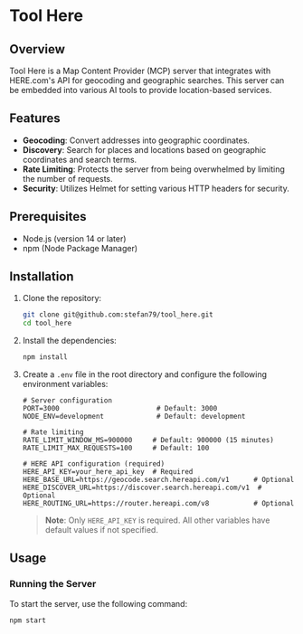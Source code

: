 # Tool Here

## Overview

Tool Here is a Map Content Provider (MCP) server that integrates with HERE.com's API for geocoding and geographic searches. This server can be embedded into various AI tools to provide location-based services.

## Features

- **Geocoding**: Convert addresses into geographic coordinates.
- **Discovery**: Search for places and locations based on geographic coordinates and search terms.
- **Rate Limiting**: Protects the server from being overwhelmed by limiting the number of requests.
- **Security**: Utilizes Helmet for setting various HTTP headers for security.

## Prerequisites

- Node.js (version 14 or later)
- npm (Node Package Manager)

## Installation

1. Clone the repository:

    ```bash
    git clone git@github.com:stefan79/tool_here.git
    cd tool_here
    ```

2. Install the dependencies:

    ```bash
    npm install
    ```

3. Create a `.env` file in the root directory and configure the following environment variables:

    ```plaintext
    # Server configuration
    PORT=3000                        # Default: 3000
    NODE_ENV=development             # Default: development

    # Rate limiting
    RATE_LIMIT_WINDOW_MS=900000     # Default: 900000 (15 minutes)
    RATE_LIMIT_MAX_REQUESTS=100     # Default: 100

    # HERE API configuration (required)
    HERE_API_KEY=your_here_api_key  # Required
    HERE_BASE_URL=https://geocode.search.hereapi.com/v1      # Optional
    HERE_DISCOVER_URL=https://discover.search.hereapi.com/v1  # Optional
    HERE_ROUTING_URL=https://router.hereapi.com/v8           # Optional
    ```

    > **Note**: Only `HERE_API_KEY` is required. All other variables have default values if not specified.

## Usage

### Running the Server

To start the server, use the following command:

```bash
npm start
```
